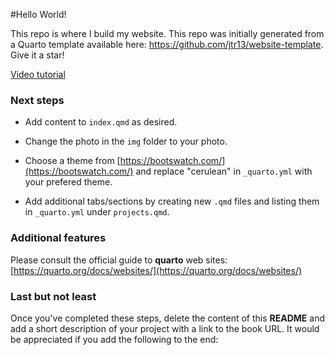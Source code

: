 #Hello World!

This repo is where I build my website. 
This repo was initially generated from a Quarto template available here: https://github.com/jtr13/website-template.
Give it a star!


[Video tutorial](https://youtu.be/YN75YXaLFGM)

### Next steps

- Add content to `index.qmd` as desired.

- Change the photo in the `img` folder to your photo.

- Choose a theme from [https://bootswatch.com/](https://bootswatch.com/) and replace "cerulean" in `_quarto.yml` with your prefered theme.

- Add additional tabs/sections by creating new `.qmd` files and listing them in `_quarto.yml` under `projects.qmd`.

### Additional features

Please consult the official guide to **quarto** web sites: [https://quarto.org/docs/websites/](https://quarto.org/docs/websites/)

### Last but not least

Once you've completed these steps, delete the content of this **README** and add a short description of your project with a link to the book URL. It would be appreciated if you add the following to the end:	


